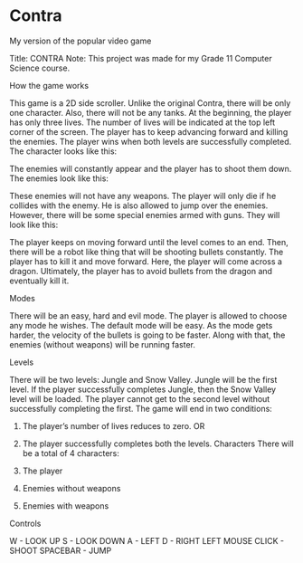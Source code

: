 # Contra
My version of the popular video game


Title:  CONTRA
Note: This project was made for my Grade 11 Computer Science course.


How the game works


This game is a 2D side scroller. Unlike the original Contra, there will be only one character. Also, there will not be any tanks. At the beginning, the player has only three lives. The number of lives will be indicated at the top left corner of the screen. The player has to keep advancing forward and killing the enemies. The player wins when both levels are successfully completed. The character looks like this:
 
 The enemies will constantly appear and the player has to shoot them down.  The enemies look like this:
 
These enemies will not have any weapons. The player will only die if he collides with the enemy. He is also allowed to jump over the enemies. However, there will be some special enemies armed with guns. They will look like this:
 
The player keeps on moving forward until the level comes to an end. Then, there will be a robot like thing that will be shooting bullets constantly. The player has to kill it and move forward. Here, the player will come across a dragon. Ultimately, the player has to avoid bullets from the dragon and eventually kill it.


Modes

There will be an easy, hard and evil mode. The player is allowed to choose any mode he wishes. The default mode will be easy. As the mode gets harder, the velocity of the bullets is going to be faster. Along with that, the enemies (without weapons) will be running faster.

Levels

There will be two levels: Jungle and Snow Valley. Jungle will be the first level. If the player successfully completes Jungle, then the Snow Valley level will be loaded. The player cannot get to the second level without successfully completing the first. The game will end in two conditions:
1) The player’s number of lives reduces to zero.
		OR
2) The player successfully completes both the levels.
Characters
There will be a total of 4 characters: 
1)  The player
 


2)  Enemies without weapons
 

3)  Enemies with weapons

 
Controls

W - LOOK UP
S - LOOK DOWN
A - LEFT
D - RIGHT
LEFT MOUSE CLICK - SHOOT
SPACEBAR - JUMP

 

